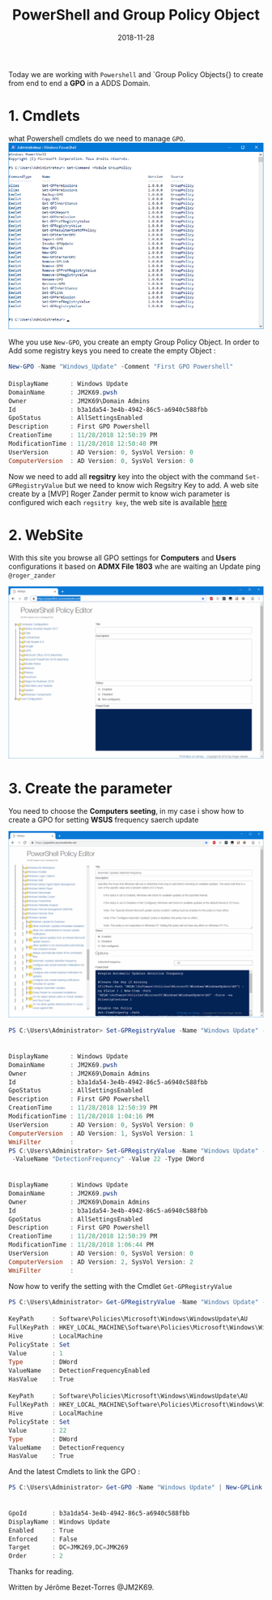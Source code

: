 ﻿---
layout: single
title: "PowerShell and Group Policy Object"
date: 2018-11-28
tags: 
  - Powershell
  - 'GPO'
categories:
  - Powershell
  - 'Active Directory'
published: true
comments: true
author_profile: true
header:
  teaserlogo:
  teaser: ''
 # image: img/headers/Code01_1920x500.jpg
  caption:
gallery:

  - image_path: ''
    url: ''
    title: ''
toc: true
toc_sticky: true
toc_label: "Table of content"
---


Today we are working with `Powershell` and `Group Policy Objects{} to create from end to end a **GPO** in a ADDS Domain.

# 1. Cmdlets

what Powershell cmdlets do we need to manage `GPO`.
![ComputerSection](/img/04EI67N.PNG)

Whe you use `New-GPO`, you create an empty Group Policy Object. In order to Add some registry keys you need to create the empty Object :

```powershell
New-GPO -Name "Windows_Update" -Comment "First GPO Powershell"

DisplayName      : Windows Update
DomainName       : JM2K69.pwsh
Owner            : JM2K69\Domain Admins
Id               : b3a1da54-3e4b-4942-86c5-a6940c588fbb
GpoStatus        : AllSettingsEnabled
Description      : First GPO Powershell
CreationTime     : 11/28/2018 12:50:39 PM
ModificationTime : 11/28/2018 12:50:40 PM
UserVersion      : AD Version: 0, SysVol Version: 0
ComputerVersion  : AD Version: 0, SysVol Version: 0
```

Now we need to add all **regsitry** key into the object with the command `Set-GPRegistryValue` but we need to know wich Regsitry Key to add. A web site create by a [MVP] Roger Zander permit to know wich parameter is configured wich each `regsitry key`, the web site is available [here](https://pspeditor.azurewebsites.net/)


# 2. WebSite

With this site you browse all GPO settings for **Computers** and **Users** configurations it based on **ADMX File 1803** whe are waiting an Update ping `@roger_zander`

![ComputerSection](/img/04EI76dN.PNG)

# 3. Create the parameter

You need to choose the **Computers seeting**, in my case i show how to create a GPO for setting **WSUS** frequency saerch update

![ComputerSection](/img/04EI76eN.PNG)

```powershell
PS C:\Users\Administrator> Set-GPRegistryValue -Name "Windows Update" -Key "HKLM\Software\Policies\Microsoft\Windows\WindowsUpdate\AU" -ValueName "DetectionFrequencyEnabled" -Value 1 -Type DWord


DisplayName      : Windows Update
DomainName       : JM2K69.pwsh
Owner            : JM2K69\Domain Admins
Id               : b3a1da54-3e4b-4942-86c5-a6940c588fbb
GpoStatus        : AllSettingsEnabled
Description      : First GPO Powershell
CreationTime     : 11/28/2018 12:50:39 PM
ModificationTime : 11/28/2018 1:04:16 PM
UserVersion      : AD Version: 0, SysVol Version: 0
ComputerVersion  : AD Version: 1, SysVol Version: 1
WmiFilter        :
PS C:\Users\Administrator> Set-GPRegistryValue -Name "Windows Update" -Key "HKLM\Software\Policies\Microsoft\Windows\WindowsUpdate\AU"
 -ValueName "DetectionFrequency" -Value 22 -Type DWord


DisplayName      : Windows Update
DomainName       : JM2K69.pwsh
Owner            : JM2K69\Domain Admins
Id               : b3a1da54-3e4b-4942-86c5-a6940c588fbb
GpoStatus        : AllSettingsEnabled
Description      : First GPO Powershell
CreationTime     : 11/28/2018 12:50:39 PM
ModificationTime : 11/28/2018 1:06:44 PM
UserVersion      : AD Version: 0, SysVol Version: 0
ComputerVersion  : AD Version: 2, SysVol Version: 2
WmiFilter        :
```

Now how to verify the setting with the Cmdlet `Get-GPRegistryValue`

```powershell
PS C:\Users\Administrator> Get-GPRegistryValue -Name "Windows Update" -key "HKLM\Software\Policies\Microsoft\Windows\WindowsUpdate\AU"

KeyPath     : Software\Policies\Microsoft\Windows\WindowsUpdate\AU
FullKeyPath : HKEY_LOCAL_MACHINE\Software\Policies\Microsoft\Windows\WindowsUpdate\AU
Hive        : LocalMachine
PolicyState : Set
Value       : 1
Type        : DWord
ValueName   : DetectionFrequencyEnabled
HasValue    : True

KeyPath     : Software\Policies\Microsoft\Windows\WindowsUpdate\AU
FullKeyPath : HKEY_LOCAL_MACHINE\Software\Policies\Microsoft\Windows\WindowsUpdate\AU
Hive        : LocalMachine
PolicyState : Set
Value       : 22
Type        : DWord
ValueName   : DetectionFrequency
HasValue    : True

```

And the latest Cmdlets to link the GPO :

```powershell
PS C:\Users\Administrator> Get-GPO -Name "Windows Update" | New-GPLink -Target "dc=JMK269,dc=JMK269" -LinkEnabled Yes


GpoId       : b3a1da54-3e4b-4942-86c5-a6940c588fbb
DisplayName : Windows Update
Enabled     : True
Enforced    : False
Target      : DC=JMK269,DC=JMK269
Order       : 2
```
Thanks for reading.

Written by Jérôme Bezet-Torres @JM2K69.
